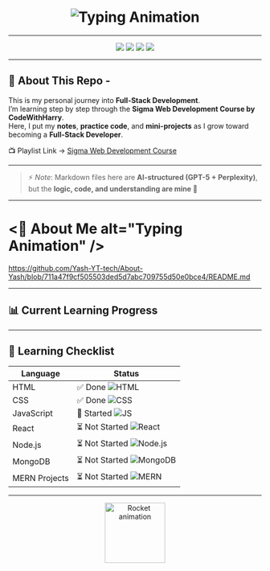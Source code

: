 <!-- Yash Tathe - Fullstack Journey README -->

<!-- Header with Typing Animation -->
<h1 align="center">
  <img src="https://readme-typing-svg.herokuapp.com?font=Fira+Code&size=28&pause=1000&color=00C2FF&center=true&vCenter=true&width=600&lines=🚀+Yash+Learns+Fullstack;First+Tag+to+Full+Stack+Developer;HTML+→+CSS+→+JavaScript+→+MERN" alt="Typing Animation" />  
</h1>


---

<!-- Badges -->
<p align="center">
  <img src="https://img.shields.io/badge/HTML-Learning-orange?style=for-the-badge&logo=html5" />
  <img src="https://img.shields.io/badge/CSS-In%20Progress-blue?style=for-the-badge&logo=css3" />
  <img src="https://img.shields.io/badge/JavaScript-Upcoming-yellow?style=for-the-badge&logo=javascript" />
  <img src="https://img.shields.io/badge/Fullstack-Developer-green?style=for-the-badge&logo=node.js" />
</p>

---

<!-- Intro -->
## 📖 About This Repo -
This is my personal journey into **Full-Stack Development**.  
I’m learning step by step through the **Sigma Web Development Course by CodeWithHarry**.  
Here, I put my **notes**, **practice code**, and **mini-projects** as I grow toward becoming a **Full-Stack Developer**.

📺 Playlist Link → [Sigma Web Development Course](https://youtube.com/playlist?list=PLu0W_9lII9agq5TrH9XLIKQvv0iaF2X3w&si=bG-BbOwyTqBcC3tA)

---

<!-- AI Note -->
> ⚡ *Note*: Markdown files here are **AI-structured (GPT-5 + Perplexity)**,  
> but the **logic, code, and understanding are mine 💯**

---
# <📖 About Me  alt="Typing Animation" />
https://github.com/Yash-YT-tech/About-Yash/blob/711a47f9cf505503ded5d7abc709755d50e0bce4/README.md

---

<!-- Progress Bar -->
## 📊 Current Learning Progress

---

## 📝 Learning Checklist

| Language       | Status                               |
|----------------|-------------------------------------|
| HTML           | ✅ Done ![HTML](https://img.shields.io/badge/HTML-Done-brightgreen) |
| CSS            | ✅ Done ![CSS](https://img.shields.io/badge/CSS-Done-blue) |
| JavaScript     | 🚀 Started ![JS](https://img.shields.io/badge/JavaScript-Started-yellow) |
| React          | ⏳ Not Started ![React](https://img.shields.io/badge/React-Pending-lightgrey) |
| Node.js        | ⏳ Not Started ![Node.js](https://img.shields.io/badge/Node.js-Pending-lightgrey) |
| MongoDB        | ⏳ Not Started ![MongoDB](https://img.shields.io/badge/MongoDB-Pending-lightgrey) |
| MERN Projects  | ⏳ Not Started ![MERN](https://img.shields.io/badge/MERN-Pending-lightgrey) |
 
---

<!-- Optional animated effect using GIF (works on GitHub) -->
<p align="center">
  <img src="https://c.tenor.com/1wY04FtrZ0EAAAAi/rocket-launch.gif" alt="Rocket animation" width="120"/>
</p>

